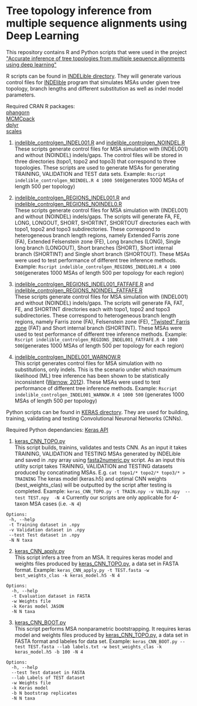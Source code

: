 # Tree topology inference from multiple sequence alignments using Deep Learning

This repository contains R and Python scripts that were used in the project ["Accurate inference of tree topologies from multiple sequence alignments using deep learning"](https://www.biorxiv.org/content/10.1101/559054v1) 

R scripts can be found in [INDELible directory](https://github.com/SchriderLab/Tree_learning/tree/master/INDELible). They will generate various control files for [INDElible](http://abacus.gene.ucl.ac.uk/software/indelible/) program that simulates MSAs under given tree topology, branch lengths and different substitution as well as indel model parameters.  

Required CRAN R packages:  
[phangorn](https://cran.r-project.org/web/packages/phangorn/index.html)   
[MCMCpack](https://cran.r-project.org/web/packages/MCMCpack/index.html)  
[dplyr](https://cran.r-project.org/web/packages/dplyr/index.html)  
[scales](https://cran.r-project.org/web/packages/scales/index.html)  

1) [indelible_controlgen_INDEL001.R](https://github.com/SchriderLab/Tree_learning/blob/master/INDELible/indelible_controlgen_INDEL001.R) and [indelible_controlgen_NOINDEL.R](https://github.com/SchriderLab/Tree_learning/blob/master/INDELible/indelible_controlgen_NOINDEL.R)    
These scripts generate control files for MSA simulation with (INDEL001) and without (NOINDEL) indels/gaps. The control files will be stored in three directories (topo1, topo2 and topo3) that correspond to three topologies. These scripts are used to generate MSAs for generating TRAINING, VALIDATION and TEST data sets. Example: ```Rscript indelible_controlgen_NOINDEL.R 4 1000 500```(generates 1000 MSAs of length 500 per topology) 

2) [indelible_controlgen_REGIONS_INDEL001.R](https://github.com/SchriderLab/Tree_learning/blob/master/INDELible/indelible_controlgen_REGIONS_INDEL001.R) and [indelible_controlgen_REGIONS_NOINDEL0.R](https://github.com/SchriderLab/Tree_learning/blob/master/INDELible/indelible_controlgen_REGIONS_NOINDEL0.R)  
These scripts generate control files for MSA simulation with (INDEL001) and without (NOINDEL) indels/gaps. The scripts will generate FA, FE, LONG, LONGOUT, SHORT, SHORTINT, SHORTOUT directories each with topo1, topo2 and topo3 subdirectories. These correspond to heterogeneous branch length regions, namely Extended Farris zone (FA), Extended Felsenstein zone (FE), Long branches (LONG), Single long branch (LONGOUT), Short branches (SHORT), Short internal branch (SHORTINT) and Single short branch (SHORTOUT). These MSAs were used to test performance of different tree inference methods.  Example: ```Rscript indelible_controlgen_REGIONS_INDEL001.R 4 1000 500```(generates 1000 MSAs of length 500 per topology for each region)      

3) [indelible_controlgen_REGIONS_INDEL001_FATFAFE.R](https://github.com/SchriderLab/Tree_learning/blob/master/INDELible/indelible_controlgen_REGIONS_INDEL001_FATFAFE.R) and [indelible_controlgen_REGIONS_NOINDEL_FATFAFE.R](https://github.com/SchriderLab/Tree_learning/blob/master/INDELible/indelible_controlgen_REGIONS_NOINDEL_FATFAFE.R)  
These scripts generate control files for MSA simulation with (INDEL001) and without (NOINDEL) indels/gaps. The scripts will generate FA, FAT, FE, and SHORTINT directories each with topo1, topo2 and topo3 subdirectories. These correspond to heterogeneous branch length regions, namely Farris zone (FA), Felsenstein zone (FE), ["Twisted" Farris zone](https://www.sciencedirect.com/science/article/pii/S1055790315002316?via%3Dihub) (FAT) and Short internal branch (SHORTINT). These MSAs were used to test performance of different tree inference methods. Example: ```Rscript indelible_controlgen_REGIONS_INDEL001_FATFAFE.R 4 1000 500```(generates 1000 MSAs of length 500 per topology for each region) 

4) [indelible_controlgen_INDEL001_WARNOW.R](https://github.com/SchriderLab/Tree_learning/blob/master/INDELible/indelible_controlgen_INDEL001_WARNOW.R)   
This script generates control files for MSA simulation with no substitutions, only indels. This is the scenario under which maximum likelihood (ML) tree inference has been shown to be statistically inconsistent ([Warnow, 2012](http://currents.plos.org/treeoflife/index.html%3Fp=1609.html)). These MSAs were used to test performance of different tree inference methods. Example: ```Rscript indelible_controlgen_INDEL001_WARNOW.R 4 1000 500``` (generates 1000 MSAs of length 500 per topology)   

Python scripts can be found in [KERAS directory](https://github.com/SchriderLab/Tree_learning/tree/master/KERAS). They are used for building, training, validating and testing Convolutional Neuronal Networks (CNNs). 

Required Python dependancies:
[Keras API](https://keras.io/)  

1) [keras_CNN_TOPO.py](https://github.com/SchriderLab/Tree_learning/blob/master/KERAS/keras_CNN_TOPO.py)   
This script builds, trainins, validates and tests CNN. As an input it takes TRAINING, VALIDATION and TESTING MSAs generated by INDELible and saved in .npy array using [fasta2numeric.py](https://github.com/SchriderLab/Tree_learning/tree/master/Utils) script. As an input this utility script takes TRAINING, VALIDATION and TESTING datasets produced by concatinating MSAs. E.g. ```cat topo1/* topo2/* topo3/* > TRAINING``` The keras model (keras.h5) and optimal CNN weights (best_weights_clas) will be outputted by the script after testing is completed. Example: ```keras_CNN_TOPO.py -t TRAIN.npy -v VALID.npy  --test TEST.npy  -N 4``` Currently our scripts are only applicable for 4-taxon MSA cases (i.e. ```-N 4```)  
  
 ```
 Options:
  -h, --help   
  -t Training dataset in .npy
  -v Validation dataset in .npy
  --test Test dataset in .npy
  -N N taxa 
  ```

2) [keras_CNN_apply.py](https://github.com/SchriderLab/Tree_learning/blob/master/KERAS/keras_CNN_apply.py)  
This script infers a tree from an MSA. It requires keras model and weights files produced by [keras_CNN_TOPO.py](https://github.com/SchriderLab/Tree_learning/blob/master/KERAS/keras_CNN_TOPO.py), a data set in FASTA format. Example: ```keras_CNN_apply.py -t TEST.fasta -w best_weights_clas -k keras_model.h5 -N 4```
```
Options:
  -h, --help 
  -t Evaluation dataset in FASTA
  -w Weights file
  -k Keras model JASON
  -N N taxa
```
3) [keras_CNN_BOOT.py](https://github.com/SchriderLab/Tree_learning/blob/master/KERAS/keras_CNN_BOOT.py)  
This script performs MSA nonparametric bootstrapping. It requires keras model and weights files produced by [keras_CNN_TOPO.py](https://github.com/SchriderLab/Tree_learning/blob/master/KERAS/keras_CNN_TOPO.py), a data set in FASTA format and labeles for  data set. Example: ```keras_CNN_BOOT.py --test TEST.fasta --lab labels.txt -w best_weights_clas -k keras_model.h5 -b 100 -N 4```   
```
Options:
  -h, --help
  --test Test dataset in FASTA
  --lab Labels of TEST dataset
  -w Weights file
  -k Keras model
  -b N bootstrap replicates
  -N N taxa
```
